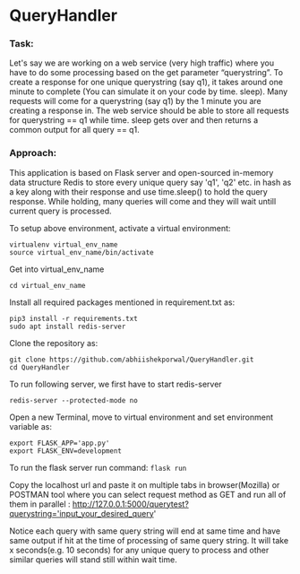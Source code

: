 # QueryHandler

### Task:

Let's say we are working on a web service (very high traffic) where you have to do some processing based on the get parameter “querystring”. To create a response for one unique querystring (say q1), it takes around one minute to complete (You can simulate it on your code by time. sleep). Many requests will come for a querystring (say q1) by the 1 minute you are creating a response in. The web service should be able to store all requests for querystring == q1 while time. sleep gets over and then returns a common output for all query == q1.


### Approach:

This application is based on Flask server and open-sourced in-memory data structure Redis to store every unique query say 'q1', 'q2' etc. in hash as a key along with their response and use time.sleep() to hold the query response. While holding, many queries will come and they will wait untill current query is processed.

To setup above environment, activate a virtual environment:
```
virtualenv virtual_env_name 
source virtual_env_name/bin/activate
```

Get into virtual_env_name

`cd virtual_env_name`

Install all required packages mentioned in requirement.txt as:
```
pip3 install -r requirements.txt 
sudo apt install redis-server
```


Clone the repository as:
```
git clone https://github.com/abhiishekporwal/QueryHandler.git 
cd QueryHandler
```

To run following server, we first have to start redis-server

`redis-server --protected-mode no`

Open a new Terminal, move to virtual environment and set environment variable as:
```
export FLASK_APP='app.py'
export FLASK_ENV=development  
```

To run the flask server run command:
`flask run`

Copy the localhost url and paste it on multiple tabs in browser(Mozilla) or POSTMAN tool where you can select request method as GET and run all of them in parallel  :
http://127.0.0.1:5000/querytest?querystring='input_your_desired_query'

Notice each query with same query string will end at same time and have same output if hit at the time of processing of same query string. It will take x seconds(e.g. 10 seconds) for any unique query to process and other similar queries will stand still within wait time.















